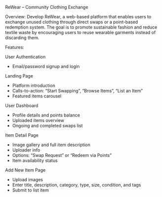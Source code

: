 ReWear – Community Clothing Exchange

Overview:
Develop ReWear, a web-based platform that enables users to exchange unused clothing through direct swaps or a point-based redemption system. The goal is to promote sustainable fashion and reduce textile waste by encouraging users to reuse wearable garments instead of discarding them.

Features:

User Authentication
- Email/password signup and login

Landing Page
- Platform introduction
- Calls-to-action: “Start Swapping”, “Browse Items”, “List an Item”
- Featured items carousel

User Dashboard
- Profile details and points balance
- Uploaded items overview
- Ongoing and completed swaps list

Item Detail Page
- Image gallery and full item description
- Uploader info
- Options: “Swap Request” or “Redeem via Points”
- Item availability status

Add New Item Page
- Upload images
- Enter title, description, category, type, size, condition, and tags
- Submit to list item

